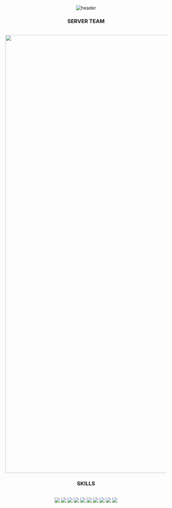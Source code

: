 <div align="center">
  
![header](https://capsule-render.vercel.app/api?type=Waving&color=82BEA0&height=250&section=header&text=ARTORY%20SERVER&fontSize=90&fontColor=d6ace6)

### SERVER TEAM
</br>
<img width="1367" alt="image" src="https://github.com/ARTORY-UMC-5th/BackEnd/assets/109260012/f3dfdb97-b63c-4cc8-9fb5-07c5da2720f5">


### SKILLS
</br>
<img src="https://img.shields.io/badge/JAVA-007396?style=for-the-badge&logo=Java&logoColor=white">

<img src="https://img.shields.io/badge/MySQL-4479A1?style=for-the-badge&logo=MySQL&logoColor=white">

<img src="https://img.shields.io/badge/github-181717?style=for-the-badge&logo=github&logoColor=white">

<img src="https://img.shields.io/badge/amazon-FF9900?style=for-the-badge&logo=aws&logoColor=white">

<img src="https://img.shields.io/badge/amazon s3-569A31?style=for-the-badge&logo=amazons3&logoColor=white"/>
<img src="https://img.shields.io/badge/amazon ec2-FF9900?style=for-the-badge&logo=amazonec2&logoColor=white"/>
<img src="https://img.shields.io/badge/amazon rds-527FFF?style=for-the-badge&logo=amazonrds&logoColor=white"/>
<img src="https://img.shields.io/badge/spring boot-6DB33F?style=for-the-badge&logo=springboot&logoColor=white"/>

<img src="https://img.shields.io/badge/naver-03C75A?style=for-the-badge&logo=naver&logoColor=white"/>
<img src="https://img.shields.io/badge/kakao-FFCD00?style=for-the-badge&logo=kakao&logoColor=white"/>

</div>
